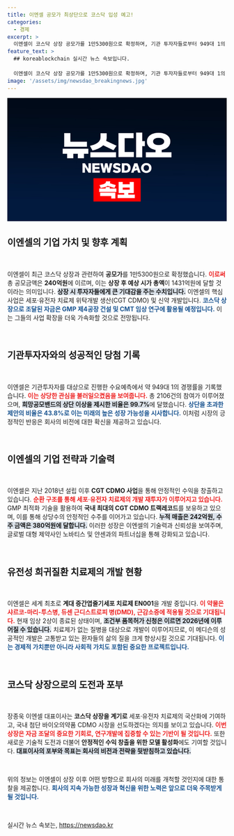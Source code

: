 ```yaml
---
title: 이엔셀 공모가 최상단으로 코스닥 입성 예고!
categories:
  - 경제
excerpt: >
  이엔셀이 코스닥 상장 공모가를 1만5300원으로 확정하며, 기관 투자자들로부터 949대 1의 역대급 경쟁률을 기록했다. 이번 상장은 국내 첨단 바이오 시장에서의 도약을 알리는 신호탄이 될 전망이다.
feature_text: >
  ## koreablockchain 실시간 뉴스 속보입니다.

  이엔셀이 코스닥 상장 공모가를 1만5300원으로 확정하며, 기관 투자자들로부터 949대 1의 역대급 경쟁률을 기록했다. 이번 상장은 국내 첨단 바이오 시장에서의 도약을 알리는 신호탄이 될 전망이다.
image: '/assets/img/newsdao_breakingnews.jpg'
---
```


<p><img src="/assets/img/newsdao_breakingnews.jpg" alt="koreablockchain 속보" /></p>

<h2 data-ke-size="size26">이엔셀의 기업 가치 및 향후 계획</h2>

<p data-ke-size="size16">&nbsp;</p>

<p>이엔셀이 최근 코스닥 상장과 관련하여 <strong>공모가</strong>를 1만5300원으로 확정했습니다. <b><span style="color: #ee2323;">이로써</span></b> 총 공모금액은 <strong>240억원</strong>에 이르며, 이는 <strong>상장 후 예상 시가 총액</strong>이 1431억원에 달할 것이라는 의미입니다. <b><span style="background-color: #21538527;">상장 시 투자자들에게 큰 기대감을 주는 수치입니다.</span></b> 이엔셀의 핵심 사업은 세포·유전자 치료제 위탁개발 생산(CGT CDMO) 및 신약 개발입니다. <b><span style="color: #1a5490;">코스닥 상장으로 조달된 자금은 GMP 제4공장 건설 및 CMT 임상 연구에 활용될 예정입니다.</span></b> 이는 그들의 사업 확장을 더욱 가속화할 것으로 전망됩니다.</p>

<p data-ke-size="size16">&nbsp;</p>

<h2 data-ke-size="size26">기관투자자와의 성공적인 당첨 기록</h2>

<p data-ke-size="size16">&nbsp;</p>

<p>이엔셀은 기관투자자를 대상으로 진행한 수요예측에서 약 949대 1의 경쟁률을 기록했습니다. <b><span style="color: #ee2323;">이는 상당한 관심을 불러일으켰음을 보여줍니다.</span></b> 총 2106건의 참여가 이루어졌으며, <b><span style="background-color: #21538527;">희망공모밴드의 상단 이상을 제시한 비율은 99.7%</span></b>에 달했습니다. <b><span style="color: #1a5490;">상단을 초과한 제안의 비율은 43.8%로 이는 미래의 높은 성장 가능성을 시사합니다.</span></b> 이처럼 시장의 긍정적인 반응은 회사의 비전에 대한 확신을 제공하고 있습니다.</p>

<p data-ke-size="size16">&nbsp;</p>

<h2 data-ke-size="size26">이엔셀의 기업 전략과 기술력</h2>

<p data-ke-size="size16">&nbsp;</p>

<p>이엔셀은 지난 2018년 설립 이후 <strong>CGT CDMO 사업</strong>을 통해 안정적인 수익을 창출하고 있습니다. <b><span style="color: #ee2323;">순환 구조를 통해 세포·유전자 치료제의 개발 재투자가 이루어지고 있습니다.</span></b> GMP 최적화 기술을 활용하여 <strong>국내 최대의 CGT CDMO 트랙레코드</strong>를 보유하고 있으며, 이를 통해 상당수의 안정적인 수주를 이어가고 있습니다. <b><span style="background-color: #21538527;">누적 매출은 242억원, 수주 금액은 380억원에 달합니다.</span></b> 이러한 성장은 이엔셀의 기술력과 신뢰성을 보여주며, 글로벌 대형 제약사인 노바티스 및 얀센과의 파트너십을 통해 강화되고 있습니다.</p>

<p data-ke-size="size16">&nbsp;</p>

<h2 data-ke-size="size26">유전성 희귀질환 치료제의 개발 현황</h2>

<p data-ke-size="size16">&nbsp;</p>

<p>이엔셀은 세계 최초로 <strong>계대 중간엽줄기세포 치료제 EN001</strong>을 개발 중입니다. <b><span style="color: #ee2323;">이 약물은 샤르코-마리-투스병, 듀센 근디스트로피 병(DMD), 근감소증에 적용될 것으로 기대됩니다.</span></b> 현재 임상 2상이 종료된 상태이며, <b><span style="background-color: #21538527;">조건부 품목허가 신청은 이르면 2026년에 이루어질 수 있습니다.</span></b> 치료제가 없는 질병을 대상으로 개발이 이루어지므로, 이 메디슨의 성공적인 개발은 고통받고 있는 환자들의 삶의 질을 크게 향상시킬 것으로 기대됩니다. <b><span style="color: #1a5490;">이는 경제적 가치뿐만 아니라 사회적 가치도 포함된 중요한 프로젝트입니다.</span></b></p>

<p data-ke-size="size16">&nbsp;</p>

<h2 data-ke-size="size26">코스닥 상장으로의 도전과 포부</h2>

<p data-ke-size="size16">&nbsp;</p>

<p>장종욱 이엔셀 대표이사는 <strong>코스닥 상장을 계기로</strong> 세포·유전자 치료제의 국산화에 기여하고, 국내 첨단 바이오의약품 CDMO 시장을 선도하겠다는 의지를 보이고 있습니다. <b><span style="color: #ee2323;">이번 상장은 자금 조달의 중요한 기회로, 연구개발에 집중할 수 있는 기반이 될 것입니다.</span></b> 또한 새로운 기술적 도전과 더불어 <strong>안정적인 수익 창출을 위한 모델 활성화</strong>에도 기여할 것입니다. <b><span style="background-color: #21538527;">대표이사의 포부와 목표는 회사의 비전과 전략을 뒷받침하고 있습니다.</span></b></p>

<p data-ke-size="size16">&nbsp;</p>

<p>위의 정보는 이엔셀이 상장 이후 어떤 방향으로 회사의 미래를 개척할 것인지에 대한 통찰을 제공합니다. <b><span style="color: #1a5490;">회사의 지속 가능한 성장과 혁신을 위한 노력은 앞으로 더욱 주목받게 될 것입니다.</span></b> <p data-ke-size="size16">&nbsp;</p></p>
실시간 뉴스 속보는, <a href="https://newsdao.kr" rel="dofollow">https://newsdao.kr</a>


